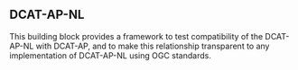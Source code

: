 ## DCAT-AP-NL 

This building block provides a framework to test compatibility of the DCAT-AP-NL with DCAT-AP, and to make this relationship transparent to any implementation of DCAT-AP-NL using OGC standards.
